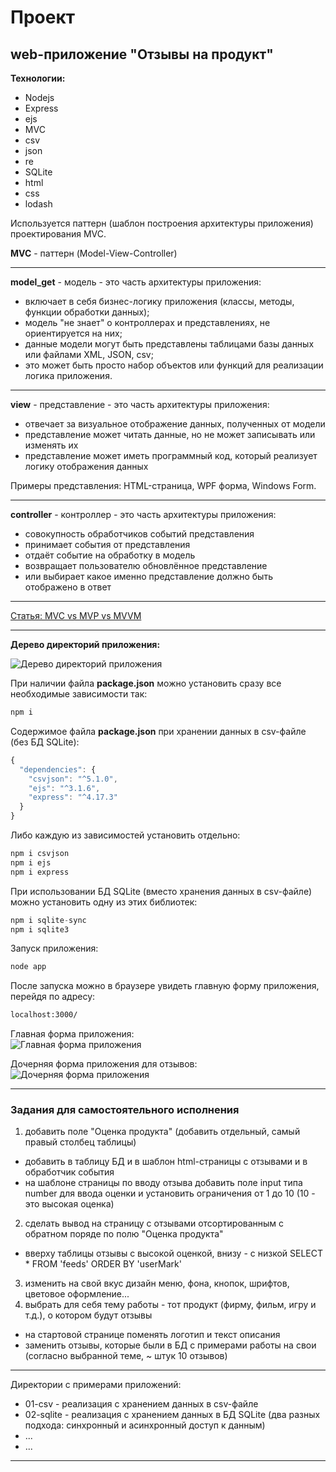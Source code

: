 # Проект

## web-приложение "Отзывы на продукт"

**Технологии:**  

- Nodejs
- Express
- ejs
- MVC
- csv
- json
- re
- SQLite
- html
- css
- lodash  

Используется паттерн (шаблон построения архитектуры приложения) проектирования MVC.  

**MVC** - паттерн (Model-View-Controller)  

---  

**model_get** - модель - это часть архитектуры приложения:  

- включает в себя бизнес-логику приложения (классы, методы, функции обработки данных);  
- модель "не знает" о контроллерах и представлениях, не ориентируется на них;  
- данные модели могут быть представлены таблицами базы данных или файлами XML, JSON, csv;  
- это может быть просто набор объектов или функций для реализации логика приложения.  

---  

**view** - представление - это часть архитектуры приложения:

- отвечает за визуальное отображение данных, полученных от модели  
- представление может читать данные, но не может записывать или изменять их  
- представление может иметь программный код, который реализует логику отображения данных  

Примеры представления: HTML-страница, WPF форма, Windows Form.  

---  

**controller** - контроллер - это часть архитектуры приложения:  
- совокупность обработчиков событий представления  
- принимает события от представления  
- отдаёт событие на обработку в модель  
- возвращает пользователю обновлённое представление  
- или выбирает какое именно представление должно быть отображено в ответ  

---  

[Статья: MVC vs MVP vs MVVM](https://habr.com/ru/post/215605/)

---  

**Дерево директорий приложения:**  

![Дерево директорий приложения](readme/app_tree.png)

При наличии файла **package.json** можно установить сразу все необходимые зависимости так:  

```txt
npm i
```

Содержимое файла **package.json** при хранении данных в csv-файле (без БД SQLite):

```js
{
  "dependencies": {
    "csvjson": "^5.1.0",
    "ejs": "^3.1.6",
    "express": "^4.17.3"
  }
}
```

Либо каждую из зависимостей установить отдельно:  

```js
npm i csvjson
npm i ejs
npm i express
```

При использовании БД SQLite (вместо хранения данных в csv-файле) можно установить одну из этих библиотек:  

```js
npm i sqlite-sync
npm i sqlite3
```

Запуск приложения:  

```js
node app
```

После запуска можно в браузере увидеть главную форму приложения, перейдя по адресу:  

```txt
localhost:3000/
```

Главная форма приложения:  
![Главная форма приложения](readme/form_index.png)  

Дочерняя форма приложения для отзывов:  
![Дочерняя форма приложения](readme/form_feed.png)  

---  

### Задания для самостоятельного исполнения  

1) добавить поле "Оценка продукта" (добавить отдельный, самый правый столбец таблицы)  
- добавить в таблицу БД и в шаблон html-страницы с отзывами и в обработчик события  
- на шаблоне страницы по вводу отзыва добавить поле input типа number для ввода оценки и установить ограничения от 1 до 10 (10 - это высокая оценка)  
2) сделать вывод на страницу с отзывами отсортированным с обратном поряде по полю "Оценка продукта"  
- вверху таблицы отзывы с высокой оценкой, внизу - с низкой  SELECT * FROM 'feeds' ORDER BY 'userMark'
3) изменить на свой вкус дизайн меню, фона, кнопок, шрифтов, цветовое оформление...  
4) выбрать для себя тему работы - тот продукт (фирму, фильм, игру и т.д.), о котором будут отзывы  
- на стартовой странице поменять логотип и текст описания  
- заменить отзывы, которые были в БД с примерами работы на свои (согласно выбранной теме, ~ штук 10 отзывов)  

---  

Директории с примерами приложений:  

- 01-csv - реализация с хранением данных в csv-файле  
- 02-sqlite - реализация с хранением данных в БД SQLite (два разных подхода: синхронный и асинхронный доступ к данным)  
- ...  
- ...  

---  
